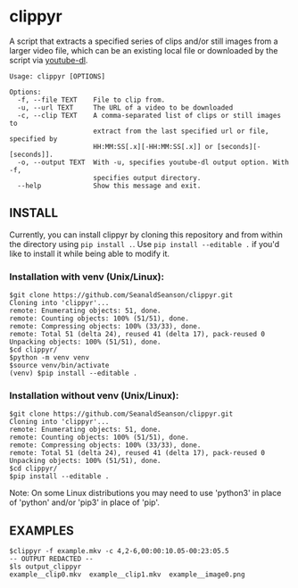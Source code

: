 # clippyr
A script that extracts a specified series of clips and/or still images from a larger video file, which can be an existing local file or downloaded by the script via [youtube-dl](https://github.com/ytdl-org/youtube-dl).

	Usage: clippyr [OPTIONS]
	
	Options:
	  -f, --file TEXT    File to clip from.
	  -u, --url TEXT     The URL of a video to be downloaded
	  -c, --clip TEXT    A comma-separated list of clips or still images to
	                     extract from the last specified url or file, specified by
	                     HH:MM:SS[.x][-HH:MM:SS[.x]] or [seconds][-[seconds]].
	  -o, --output TEXT  With -u, specifies youtube-dl output option. With -f,
	                     specifies output directory.
	  --help             Show this message and exit.

## INSTALL
Currently, you can install clippyr by cloning this repository and from within the directory using `pip install .`. Use `pip install --editable .` if you'd like to install it while being able to modify it.

### Installation with venv (Unix/Linux):

	$git clone https://github.com/SeanaldSeanson/clippyr.git
	Cloning into 'clippyr'...
	remote: Enumerating objects: 51, done.
	remote: Counting objects: 100% (51/51), done.
	remote: Compressing objects: 100% (33/33), done.
	remote: Total 51 (delta 24), reused 41 (delta 17), pack-reused 0
	Unpacking objects: 100% (51/51), done.
	$cd clippyr/
	$python -m venv venv
	$source venv/bin/activate
	(venv) $pip install --editable .

### Installation without venv (Unix/Linux):

	$git clone https://github.com/SeanaldSeanson/clippyr.git
	Cloning into 'clippyr'...
	remote: Enumerating objects: 51, done.
	remote: Counting objects: 100% (51/51), done.
	remote: Compressing objects: 100% (33/33), done.
	remote: Total 51 (delta 24), reused 41 (delta 17), pack-reused 0
	Unpacking objects: 100% (51/51), done.
	$cd clippyr/
	$pip install --editable .

Note: On some Linux distributions you may need to use 'python3' in place of 'python' and/or 'pip3' in place of 'pip'.

## EXAMPLES
	$clippyr -f example.mkv -c 4,2-6,00:00:10.05-00:23:05.5
	-- OUTPUT REDACTED --
	$ls output_clippyr
	example__clip0.mkv  example__clip1.mkv  example__image0.png
